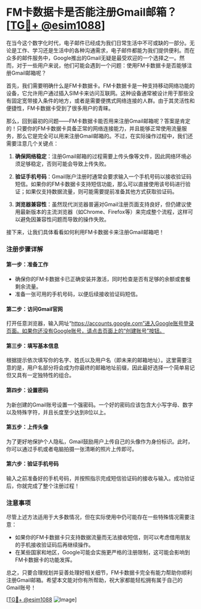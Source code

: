 # FM卡数据卡是否能注册Gmail邮箱？[[TG💪+ @esim1088](https://t.me/s/esim1088)]

在当今这个数字化时代，电子邮件已经成为我们日常生活中不可或缺的一部分。无论是工作、学习还是生活中的各种沟通需求，电子邮件都能为我们提供便利。而在众多的邮件服务中，Google推出的Gmail无疑是最受欢迎的一个选择之一。然而，对于一些用户来说，他们可能会遇到一个问题：使用FM卡数据卡是否能够注册Gmail邮箱呢？

首先，我们需要明确什么是FM卡数据卡。FM卡数据卡是一种支持移动网络功能的设备，它允许用户通过插入SIM卡来访问互联网。这种设备通常被设计用于那些没有固定宽带接入条件的地方，或者是需要便携式网络连接的人群。由于其灵活性和便捷性，FM卡数据卡受到了很多用户的青睐。

那么，回到最初的问题——FM卡数据卡能否用来注册Gmail邮箱呢？答案是肯定的！只要你的FM卡数据卡具备正常的网络连接能力，并且能够正常使用流量服务，那么它是完全可以用来注册Gmail邮箱的。不过，在实际操作过程中，我们还需要注意几个关键点：

1. **确保网络稳定**：注册Gmail邮箱的过程需要上传头像等文件，因此网络环境必须足够稳定，否则可能会导致上传失败。
   
2. **验证手机号码**：Gmail账户注册时通常会要求输入一个手机号码以接收验证码短信。如果你的FM卡数据卡支持短信功能，那么可以直接使用该号码进行验证；如果仅支持数据流量，则可能需要提前准备其他方式获取验证码。

3. **浏览器兼容性**：虽然现代浏览器普遍对Gmail注册页面支持良好，但仍建议使用最新版本的主流浏览器（如Chrome、Firefox等）来完成整个流程，这样可以避免因兼容性问题而导致的操作失败。

接下来，让我们具体看看如何利用FM卡数据卡来注册Gmail邮箱吧！

### 注册步骤详解

#### 第一步：准备工作
- 确保你的FM卡数据卡已正确安装并激活，同时检查是否有足够的余额或套餐剩余流量。
- 准备一张可用的手机号码，以便后续接收验证码短信。

#### 第二步：访问Gmail官网
打开任意浏览器，输入网址“https://accounts.google.com”进入Google账号登录页面。如果你还没有Google账号，请点击页面上的“创建账号”按钮。

#### 第三步：填写基本信息
根据提示依次填写你的名字、姓氏以及用户名（即未来的邮箱地址）。这里需要注意的是，用户名部分将会成为你最终的邮箱地址前缀，因此最好选择一个简单易记但又具有一定独特性的组合。

#### 第四步：设置密码
为新创建的Gmail账号设置一个强密码。一个好的密码应该包含大小写字母、数字以及特殊字符，并且长度至少达到8位以上。

#### 第五步：上传头像
为了更好地保护个人隐私，Gmail鼓励用户上传自己的头像作为身份标识。此时，你可以通过手机或者电脑拍摄一张清晰的照片上传即可。

#### 第六步：验证手机号码
输入之前准备好的手机号码，并按照指示完成短信验证码的接收与输入。成功验证后，你就完成了整个注册过程！

### 注意事项
尽管上述方法适用于大多数情况，但在实际使用中仍可能存在一些特殊情况需要注意：
- 如果你的FM卡数据卡只支持数据流量而无法接收短信，则可以考虑借用朋友的手机接收验证码后再继续操作。
- 在某些国家和地区，Google可能会实施更严格的注册限制，这可能会影响到FM卡数据卡的功能发挥。

总之，只要合理规划并妥善处理好相关细节，FM卡数据卡完全有能力帮助你顺利注册Gmail邮箱。希望本文能对你有所帮助，祝大家都能轻松拥有属于自己的Gmail账号！

[[TG💪+ @esim1088](https://t.me/s/esim1088) ![Image](https://i.postimg.cc/4NQfJmqS/Snipaste-2025-05-13-00-14-12.png)]